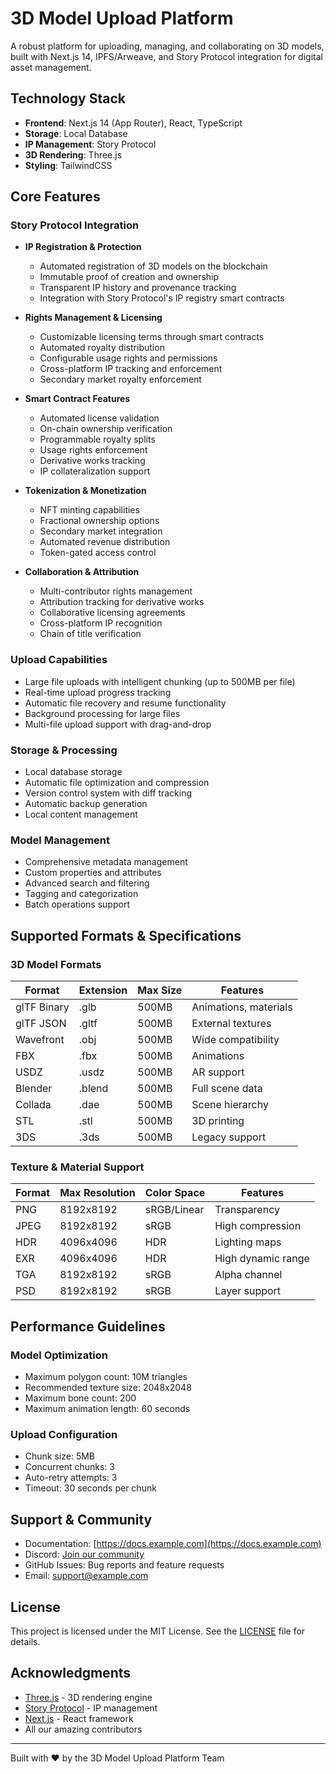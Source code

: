 # 3D Model Upload Platform

A robust platform for uploading, managing, and collaborating on 3D models, built with Next.js 14, IPFS/Arweave, and Story Protocol integration for digital asset management.

## Technology Stack

- **Frontend**: Next.js 14 (App Router), React, TypeScript
- **Storage**: Local Database
- **IP Management**: Story Protocol
- **3D Rendering**: Three.js
- **Styling**: TailwindCSS

## Core Features

### Story Protocol Integration

- **IP Registration & Protection**

  - Automated registration of 3D models on the blockchain
  - Immutable proof of creation and ownership
  - Transparent IP history and provenance tracking
  - Integration with Story Protocol's IP registry smart contracts

- **Rights Management & Licensing**

  - Customizable licensing terms through smart contracts
  - Automated royalty distribution
  - Configurable usage rights and permissions
  - Cross-platform IP tracking and enforcement
  - Secondary market royalty enforcement

- **Smart Contract Features**

  - Automated license validation
  - On-chain ownership verification
  - Programmable royalty splits
  - Usage rights enforcement
  - Derivative works tracking
  - IP collateralization support

- **Tokenization & Monetization**

  - NFT minting capabilities
  - Fractional ownership options
  - Secondary market integration
  - Automated revenue distribution
  - Token-gated access control

- **Collaboration & Attribution**
  - Multi-contributor rights management
  - Attribution tracking for derivative works
  - Collaborative licensing agreements
  - Cross-platform IP recognition
  - Chain of title verification

### Upload Capabilities

- Large file uploads with intelligent chunking (up to 500MB per file)
- Real-time upload progress tracking
- Automatic file recovery and resume functionality
- Background processing for large files
- Multi-file upload support with drag-and-drop

### Storage & Processing

- Local database storage
- Automatic file optimization and compression
- Version control system with diff tracking
- Automatic backup generation
- Local content management

### Model Management

- Comprehensive metadata management
- Custom properties and attributes
- Advanced search and filtering
- Tagging and categorization
- Batch operations support

## Supported Formats & Specifications

### 3D Model Formats

| Format      | Extension | Max Size | Features              |
| ----------- | --------- | -------- | --------------------- |
| glTF Binary | .glb      | 500MB    | Animations, materials |
| glTF JSON   | .gltf     | 500MB    | External textures     |
| Wavefront   | .obj      | 500MB    | Wide compatibility    |
| FBX         | .fbx      | 500MB    | Animations            |
| USDZ        | .usdz     | 500MB    | AR support            |
| Blender     | .blend    | 500MB    | Full scene data       |
| Collada     | .dae      | 500MB    | Scene hierarchy       |
| STL         | .stl      | 500MB    | 3D printing           |
| 3DS         | .3ds      | 500MB    | Legacy support        |

### Texture & Material Support

| Format | Max Resolution | Color Space | Features           |
| ------ | -------------- | ----------- | ------------------ |
| PNG    | 8192x8192      | sRGB/Linear | Transparency       |
| JPEG   | 8192x8192      | sRGB        | High compression   |
| HDR    | 4096x4096      | HDR         | Lighting maps      |
| EXR    | 4096x4096      | HDR         | High dynamic range |
| TGA    | 8192x8192      | sRGB        | Alpha channel      |
| PSD    | 8192x8192      | sRGB        | Layer support      |

## Performance Guidelines

### Model Optimization

- Maximum polygon count: 10M triangles
- Recommended texture size: 2048x2048
- Maximum bone count: 200
- Maximum animation length: 60 seconds

### Upload Configuration

- Chunk size: 5MB
- Concurrent chunks: 3
- Auto-retry attempts: 3
- Timeout: 30 seconds per chunk

## Support & Community

- Documentation: [https://docs.example.com](https://docs.example.com)
- Discord: [Join our community](https://discord.gg/example)
- GitHub Issues: Bug reports and feature requests
- Email: support@example.com

## License

This project is licensed under the MIT License. See the [LICENSE](LICENSE) file for details.

## Acknowledgments

- [Three.js](https://threejs.org/) - 3D rendering engine
- [Story Protocol](https://storyprotocol.xyz) - IP management
- [Next.js](https://nextjs.org) - React framework
- All our amazing contributors

---

Built with ❤️ by the 3D Model Upload Platform Team
